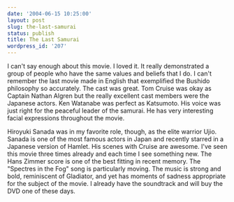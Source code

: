 ```yaml
---
date: '2004-06-15 10:25:00'
layout: post
slug: the-last-samurai
status: publish
title: The Last Samurai
wordpress_id: '207'
---
```


I can't say enough about this movie. I loved it. It really demonstrated a group of people who have the same values and beliefs that I do. I can't remember the last movie made in English that exemplified the Bushido philosophy so accurately. The cast was great. Tom Cruise was okay as Captain Nathan Algren but the really excellent cast members were the Japanese actors. Ken Watanabe was perfect as Katsumoto. His voice was just right for the peaceful leader of the samurai. He has very interesting facial expressions throughout the movie.  

  

Hiroyuki Sanada was in my favorite role, though, as the elite warrior Ujio. Sanada is one of the most famous actors in Japan and recently starred in a Japanese version of Hamlet. His scenes with Cruise are awesome. I've seen this movie three times already and each time I see something new. The Hans Zimmer score is one of the best fitting in recent memory. The "Spectres in the Fog" song is particularly moving. The music is strong and bold, reminiscent of Gladiator, and yet has moments of sadness appropriate for the subject of the movie. I already have the soundtrack and will buy the DVD one of these days.

